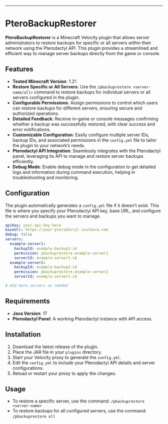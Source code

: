 ---

# PteroBackupRestorer

**PteroBackupRestorer** is a Minecraft Velocity plugin that allows server administrators to restore backups for specific or all servers within their network using the Pterodactyl API. This plugin provides a streamlined and efficient way to manage server backups directly from the game or console.

## Features

- **Tested Minecraft Version**: 1.21
- **Restore Specific or All Servers**: Use the `/pbackuprestore <server-name/all>` command to restore backups for individual servers or all servers configured in the plugin.
- **Configurable Permissions**: Assign permissions to control which users can restore backups for different servers, ensuring secure and authorized operations.
- **Detailed Feedback**: Receive in-game or console messages confirming whether a backup was successfully restored, with clear success and error notifications.
- **Customizable Configuration**: Easily configure multiple server IDs, backup IDs, and associated permissions in the `config.yml` file to tailor the plugin to your network’s needs.
- **Pterodactyl API Integration**: Seamlessly integrates with the Pterodactyl panel, leveraging its API to manage and restore server backups efficiently.
- **Debug Mode**: Enable debug mode in the configuration to get detailed logs and information during command execution, helping in troubleshooting and monitoring.

## Configuration

The plugin automatically generates a `config.yml` file if it doesn't exist. This file is where you specify your Pterodactyl API key, base URL, and configure the servers and backups you want to manage.

```yaml
apiKey: your-api-key-here
baseUrl: https://your-pterodactyl-instance.com
debug: false
servers:
  example-server1:
    backupId: example-backup1-id
    permission: pbackuprestore.example-server1
    serverId: example-server1-id
  example-server2:
    backupId: example-backup2-id
    permission: pbackuprestore.example-server2
    serverId: example-server2-id

# Add more servers as needed
```

## Requirements

- **Java Version**: 17
- **Pterodactyl Panel**: A working Pterodactyl instance with API access.

## Installation

1. Download the latest release of the plugin.
2. Place the JAR file in your `plugins` directory.
3. Start your Velocity proxy to generate the `config.yml`.
4. Edit the `config.yml` to include your Pterodactyl API details and server configurations.
5. Reload or restart your proxy to apply the changes.

## Usage

- To restore a specific server, use the command: `/pbackuprestore <server-name>`
- To restore backups for all configured servers, use the command: `/pbackuprestore all`
